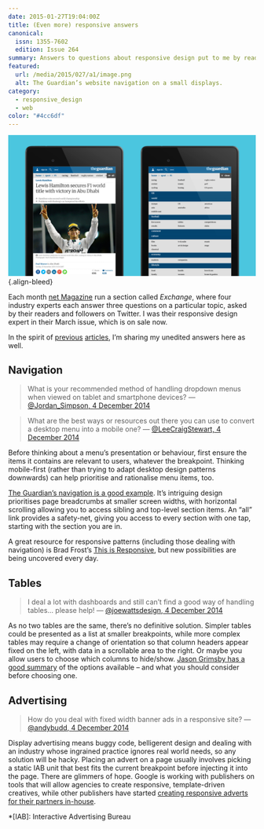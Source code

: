 ```yaml
---
date: 2015-01-27T19:04:00Z
title: (Even more) responsive answers
canonical:
  issn: 1355-7602
  edition: Issue 264
summary: Answers to questions about responsive design put to me by readers of ""net Magazine"".
featured:
  url: /media/2015/027/a1/image.png
  alt: The Guardian’s website navigation on a small displays.
category:
  - responsive_design
  - web
color: "#4cc6df"
---
```


![Screenshot of the Guardian’s mobile website with navigation in closed and open states.](../media/2015/027/a1/image.png "The Guardian’s navigation on smaller displays prioritises page signposting, but all site sections can still be accessed with one tap.")
{.align-bleed}

Each month [net Magazine][1] run a section called _Exchange_, where four industry experts each answer three questions on a particular topic, asked by their readers and followers on Twitter. I was their responsive design expert in their March issue, which is on sale now.

In the spirit of [previous][2] [articles][3], I’m sharing my unedited answers here as well.

## Navigation

> What is your recommended method of handling dropdown menus when viewed on tablet and smartphone devices?
> — [@Jordan_Simpson, 4 December 2014](https://twitter.com/jordan_simpson/status/540520320374157312)

> What are the best ways or resources out there you can use to convert a desktop menu into a mobile one?
> — [@LeeCraigStewart, 4 December 2014](https://twitter.com/leecraigstewart/status/540514957159583744)

Before thinking about a menu’s presentation or behaviour, first ensure the items it contains are relevant to users, whatever the breakpoint. Thinking mobile-first (rather than trying to adapt desktop design patterns downwards) can help prioritise and rationalise menu items, too.

[The Guardian’s navigation is a good example][4]. It’s intriguing design prioritises page breadcrumbs at smaller screen widths, with horizontal scrolling allowing you to access sibling and top-level section items. An “all” link provides a safety-net, giving you access to every section with one tap, starting with the section you are in.

A great resource for responsive patterns (including those dealing with navigation) is Brad Frost’s [This is Responsive][5], but new possibilities are being uncovered every day.

## Tables

> I deal a lot with dashboards and still can’t find a good way of handling tables… please help!
> — [@joewattsdesign, 4 December 2014](https://twitter.com/joewattsdesign/status/540530144616910848)

As no two tables are the same, there’s no definitive solution. Simpler tables could be presented as a list at smaller breakpoints, while more complex tables may require a change of orientation so that column headers appear fixed on the left, with data in a scrollable area to the right. Or maybe you allow users to choose which columns to hide/show. [Jason Grimsby has a good summary][6] of the options available – and what you should consider before choosing one.

## Advertising

> How do you deal with fixed width banner ads in a responsive site?
> — [@andybudd, 4 December 2014](https://twitter.com/andybudd/status/540515016823549953)

Display advertising means buggy code, belligerent design and dealing with an industry whose ingrained practice ignores real world needs, so any solution will be hacky. Placing an advert on a page usually involves picking a static IAB unit that best fits the current breakpoint before injecting it into the page. There are glimmers of hope. Google is working with publishers on tools that will allow agencies to create responsive, template-driven creatives, while other publishers have started [creating responsive adverts for their partners in-house][7].

[1]: http://www.creativebloq.com/net-magazine
[2]: /2012/009/a1/responsive_answers/
[3]: /2012/363/a1/trimming_even_more_fat/
[4]: https://www.theguardian.com/help/insideguardian/2014/jul/11/-sp-navigating-the-guardian
[5]: https://bradfrost.github.io/this-is-responsive/patterns.html
[6]: http://blog.cloudfour.com/picking-responsive-tables-solution/
[7]: http://next.theguardian.com/blog/responsive-takeover/

*[IAB]: Interactive Advertising Bureau
